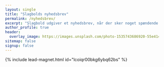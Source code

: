 ```yaml
---
layout: single
title: "Slagbolds nyhedsbrev"
permalink: /nyhedsbrev/
excerpt: "Slagbold udgiver et nyhedsbrev, når der sker noget spændende på sitet."
author_profile: true
header:
  overlay_image: https://images.unsplash.com/photo-1535743686920-55e4145369b9?ixlib=rb-1.2.1&ixid=eyJhcHBfaWQiOjEyMDd9&auto=format&fit=crop&height=630&w=1200&q=10
sitemap: false
signup: false
---
```


{% include lead-magnet.html id="lcoiqr00bkg6ybq62bs" %}
